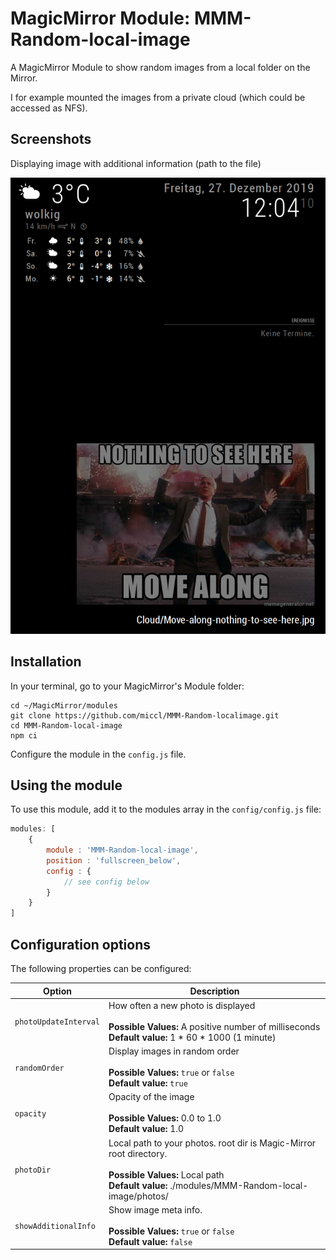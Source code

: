 # MagicMirror Module: MMM-Random-local-image
A MagicMirror Module to show random images from a local folder on the Mirror.

I for example mounted the images from a private cloud (which could be accessed as NFS).

## Screenshots

Displaying image with additional information (path to the file)

![Module example with additional information](demo-screenshot.png)

## Installation

In your terminal, go to your MagicMirror's Module folder:
````
cd ~/MagicMirror/modules
git clone https://github.com/miccl/MMM-Random-localimage.git
cd MMM-Random-local-image
npm ci
````

Configure the module in the `config.js` file.

## Using the module

To use this module, add it to the modules array in the `config/config.js` file:
````javascript
modules: [
	{
		module : 'MMM-Random-local-image',
		position : 'fullscreen_below', 
		config : {
			// see config below
		}
	}
]
````

## Configuration options
The following properties can be configured:


| Option | Description |
|--------|-------------|
| `photoUpdateInterval` | How often a new photo is displayed <br><br> **Possible Values:** A positive number of milliseconds <br> **Default value:** 1 * 60 * 1000 (1 minute)|
| `randomOrder` | Display images in random order <br><br> **Possible Values:** `true` or `false` <br> **Default value:** `true` |
| `opacity` | Opacity of the image <br><br> **Possible Values:** 0.0 to 1.0 <br> **Default value:** 1.0 |
| `photoDir` | Local path to your photos. root dir is Magic-Mirror root directory. <br><br> **Possible Values:** Local path <br> **Default value:** ./modules/MMM-Random-local-image/photos/ |
| `showAdditionalInfo` | Show image meta info. <br><br> **Possible Values:** `true` or `false` <br> **Default value:** `false` |
